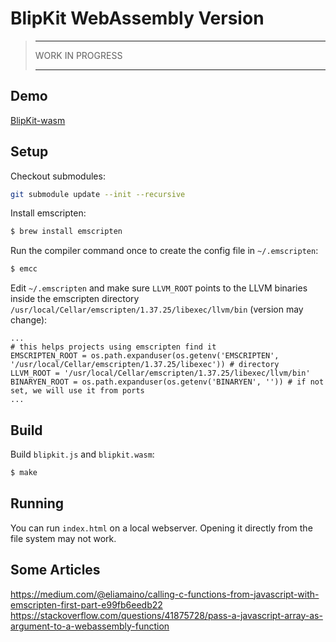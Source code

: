 # BlipKit WebAssembly Version

> ---
>
> WORK IN PROGRESS
>
> ---

## Demo

[BlipKit-wasm](https://detomon.github.io/BlipKit-wasm/)

## Setup

Checkout submodules:

```sh
git submodule update --init --recursive
```

Install emscripten:

```sh
$ brew install emscripten
```

Run the compiler command once to create the config file in `~/.emscripten`:

```sh
$ emcc
```

Edit `~/.emscripten` and make sure `LLVM_ROOT` points to the LLVM binaries inside the emscripten directory `/usr/local/Cellar/emscripten/1.37.25/libexec/llvm/bin` (version may change):

```
...
# this helps projects using emscripten find it
EMSCRIPTEN_ROOT = os.path.expanduser(os.getenv('EMSCRIPTEN', '/usr/local/Cellar/emscripten/1.37.25/libexec')) # directory
LLVM_ROOT = '/usr/local/Cellar/emscripten/1.37.25/libexec/llvm/bin'
BINARYEN_ROOT = os.path.expanduser(os.getenv('BINARYEN', '')) # if not set, we will use it from ports
...
```

## Build

Build `blipkit.js` and `blipkit.wasm`:

```sh
$ make
```

## Running

You can run `index.html` on a local webserver. Opening it directly from the file system may not work.

## Some Articles

<https://medium.com/@eliamaino/calling-c-functions-from-javascript-with-emscripten-first-part-e99fb6eedb22>
<https://stackoverflow.com/questions/41875728/pass-a-javascript-array-as-argument-to-a-webassembly-function>
